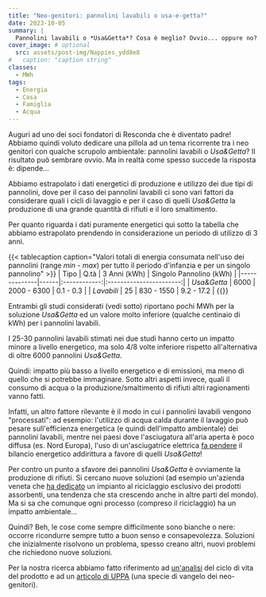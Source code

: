 ```yaml
---
title: "Neo-genitori: pannolini lavabili o usa-e-getta?"
date: 2023-10-05
summary: |
  Pannolini lavabili o *Usa&Getta*? Cosa è meglio? Ovvio... oppure no?
cover_image: # optional
  src: assets/post-img/Nappies_ydd8e8
#   caption: "caption string"
classes:
  - MWh
tags:
  - Energia
  - Casa
  - Famiglia
  - Acqua
---
```


Auguri ad uno dei soci fondatori di Resconda che è diventato padre! Abbiamo quindi voluto dedicare una pillola ad un tema ricorrente tra i neo genitori con qualche scrupolo ambientale: pannolini lavabili o *Usa&Getta*? Il risultato può sembrare ovvio. Ma in realtà come spesso succede la risposta è: dipende...

Abbiamo estrapolato i dati energetici di produzione e utilizzo dei due tipi di pannolini, dove per il caso dei pannolini lavabili ci sono vari fattori da considerare quali i cicli di lavaggio e per il caso di quelli *Usa&Getta* la produzione di una grande quantità di rifiuti e il loro smaltimento.

Per quanto riguarda i dati puramente energetici qui sotto la tabella che abbiamo estrapolato prendendo in considerazione un periodo di utilizzo di 3 anni.

{{< tablecaption caption="Valori totali di energia consumata nell'uso dei pannolini (range <i>min - max</i>) per tutto il periodo d'infanzia e per un singolo pannolino" >}}
| Tipo         | Q.tà | 3 Anni (kWh) | Singolo Pannolino (kWh) |
|--------------|------|:------------:|:-----------------------:|
| *Usa&Getta*  | 6000 |  2000 - 6300 |               0.1 - 0.3 |
| *Lavabili*   |   25 |   830 - 1550 |              9.2 - 17.2 |
{{</tablecaption >}}

Entrambi gli studi considerati (vedi sotto) riportano pochi MWh per la soluzione *Usa&Getta* ed un valore molto inferiore (qualche centinaio di kWh) per i pannolini lavabili.

I 25-30 pannolini lavabili stimati nei due studi hanno certo un impatto minore a livello energetico, ma solo 4/8 volte inferiore rispetto all'alternativa di oltre 6000 pannolini *Usa&Getta*.

Quindi: impatto più basso a livello energetico e di emissioni, ma meno di quello che si potrebbe immaginare. Sotto altri aspetti invece, quali il consumo di acqua o la produzione/smaltimento di rifiuti altri ragionamenti vanno fatti.

Infatti, un altro fattore rilevante è il modo in cui i pannolini lavabili vengono "processati": ad esempio: l'utilizzo di acqua calda durante il lavaggio può pesare sull'efficienza energetica (e quindi dell'impatto ambientale) dei pannolini lavabili, mentre nei paesi dove l'asciugatura all'aria aperta è poco diffusa (es. Nord Europa), l'uso di un'asciugatrice elettrica [fa pendere](https://randd.defra.gov.uk/ProjectDetails?ProjectId=20622) il bilancio energetico addirittura a favore di quelli *Usa&Getta*!

Per contro un punto a sfavore dei pannolini *Usa&Getta* è ovviamente la produzione di rifiuti. Si cercano nuove soluzioni (ad esempio un'azienda veneta che [ha dedicato](https://contarina.it/chi-siamo/impianti/riciclo-prodotti-assorbenti) un impianto al riciclaggio esclusivo dei prodotti assorbenti, una tendenza che sta crescendo anche in altre parti del mondo). Ma si sa che comunque ogni processo (compreso il riciclaggio) ha un impatto ambientale...

Quindi? Beh, le cose come sempre difficilmente sono bianche o nere: occorre ricondurre sempre tutto a buon senso e consapevolezza. Soluzioni che inizialmente risolvono un problema, spesso creano altri, nuovi problemi che richiedono nuove soluzioni.

Per la nostra ricerca abbiamo fatto riferimento ad [un'analisi](https://acrobat.adobe.com/id/urn:aaid:sc:EU:1a97b9fe-6bc1-44c0-b0ba-1b6d7f7b0e8d) del ciclo di vita del prodotto e ad un [articolo di UPPA](https://www.uppa.it/la-guida-completa-ai-pannolini-ecologici/) (una specie di vangelo dei neo-genitori).


<!--
  created 2023-10-05 13:25:34.919893 +0200 CEST m=+0.047283667
-->